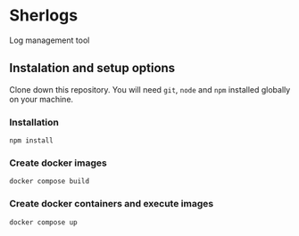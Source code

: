 # Sherlogs
Log management tool 

## Instalation and setup options

Clone down this repository. You will need `git`, `node` and `npm` installed globally on your machine.

### Installation

`npm install`

### Create docker images

`docker compose build`

### Create docker containers and execute images

`docker compose up`